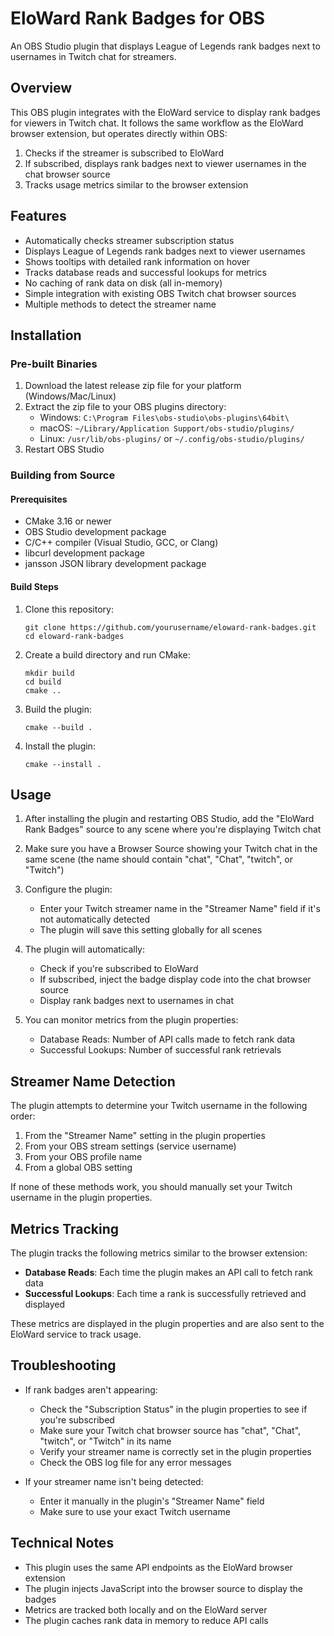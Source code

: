 # EloWard Rank Badges for OBS

An OBS Studio plugin that displays League of Legends rank badges next to usernames in Twitch chat for streamers.

## Overview

This OBS plugin integrates with the EloWard service to display rank badges for viewers in Twitch chat. It follows the same workflow as the EloWard browser extension, but operates directly within OBS:

1. Checks if the streamer is subscribed to EloWard
2. If subscribed, displays rank badges next to viewer usernames in the chat browser source
3. Tracks usage metrics similar to the browser extension

## Features

- Automatically checks streamer subscription status
- Displays League of Legends rank badges next to viewer usernames
- Shows tooltips with detailed rank information on hover
- Tracks database reads and successful lookups for metrics
- No caching of rank data on disk (all in-memory)
- Simple integration with existing OBS Twitch chat browser sources
- Multiple methods to detect the streamer name

## Installation

### Pre-built Binaries

1. Download the latest release zip file for your platform (Windows/Mac/Linux)
2. Extract the zip file to your OBS plugins directory:
   - Windows: `C:\Program Files\obs-studio\obs-plugins\64bit\`
   - macOS: `~/Library/Application Support/obs-studio/plugins/`
   - Linux: `/usr/lib/obs-plugins/` or `~/.config/obs-studio/plugins/`
3. Restart OBS Studio

### Building from Source

#### Prerequisites

- CMake 3.16 or newer
- OBS Studio development package
- C/C++ compiler (Visual Studio, GCC, or Clang)
- libcurl development package
- jansson JSON library development package

#### Build Steps

1. Clone this repository:
   ```
   git clone https://github.com/yourusername/eloward-rank-badges.git
   cd eloward-rank-badges
   ```

2. Create a build directory and run CMake:
   ```
   mkdir build
   cd build
   cmake ..
   ```

3. Build the plugin:
   ```
   cmake --build .
   ```

4. Install the plugin:
   ```
   cmake --install .
   ```

## Usage

1. After installing the plugin and restarting OBS Studio, add the "EloWard Rank Badges" source to any scene where you're displaying Twitch chat
2. Make sure you have a Browser Source showing your Twitch chat in the same scene (the name should contain "chat", "Chat", "twitch", or "Twitch")
3. Configure the plugin:
   - Enter your Twitch streamer name in the "Streamer Name" field if it's not automatically detected
   - The plugin will save this setting globally for all scenes

4. The plugin will automatically:
   - Check if you're subscribed to EloWard
   - If subscribed, inject the badge display code into the chat browser source
   - Display rank badges next to usernames in chat

5. You can monitor metrics from the plugin properties:
   - Database Reads: Number of API calls made to fetch rank data
   - Successful Lookups: Number of successful rank retrievals

## Streamer Name Detection

The plugin attempts to determine your Twitch username in the following order:

1. From the "Streamer Name" setting in the plugin properties
2. From your OBS stream settings (service username)
3. From your OBS profile name
4. From a global OBS setting

If none of these methods work, you should manually set your Twitch username in the plugin properties.

## Metrics Tracking

The plugin tracks the following metrics similar to the browser extension:

- **Database Reads**: Each time the plugin makes an API call to fetch rank data
- **Successful Lookups**: Each time a rank is successfully retrieved and displayed

These metrics are displayed in the plugin properties and are also sent to the EloWard service to track usage.

## Troubleshooting

- If rank badges aren't appearing:
  - Check the "Subscription Status" in the plugin properties to see if you're subscribed
  - Make sure your Twitch chat browser source has "chat", "Chat", "twitch", or "Twitch" in its name
  - Verify your streamer name is correctly set in the plugin properties
  - Check the OBS log file for any error messages

- If your streamer name isn't being detected:
  - Enter it manually in the plugin's "Streamer Name" field
  - Make sure to use your exact Twitch username

## Technical Notes

- This plugin uses the same API endpoints as the EloWard browser extension
- The plugin injects JavaScript into the browser source to display the badges
- Metrics are tracked both locally and on the EloWard server
- The plugin caches rank data in memory to reduce API calls 